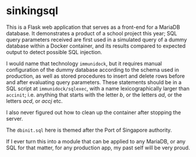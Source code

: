 # sinkingsql

This is a Flask web application that serves as a front-end for a MariaDB database. It demonstrates a product of a school project this year; SQL query parameters received are first used in a simulated query of a dummy database within a Docker container, and its results compared to expected output to detect possible SQL injection.

I would name that technology `immunidock`, but it requires manual configuration of the dummy database according to the schema used in production, as well as stored procedures to insert and delete rows before and after evaluating query parameters. These statements should be in a SQL script at `immunidock/sqlexec`, with a name lexicographically larger than `accinit`; i.e. anything that starts with the letter *b*, or the letters *ad*, or the letters *acd*, or *accj* etc.

I also never figured out how to clean up the container after stopping the server.

The `dbinit.sql` here is themed after the Port of Singapore authority.

If I ever turn this into a module that can be applied to any MariaDB, or any SQL for that matter, for any production app, my past self will be very proud.
